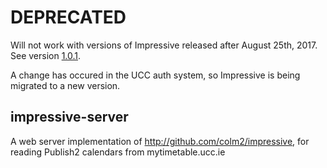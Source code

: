 # DEPRECATED
Will not work with versions of Impressive released after August 25th, 2017. See version [1.0.1](https://github.com/colm2/impressive/releases/tag/1.0.1).

A change has occured in the UCC auth system, so Impressive is being migrated to a new version.

## impressive-server
A web server implementation of http://github.com/colm2/impressive, for reading Publish2 calendars from mytimetable.ucc.ie
